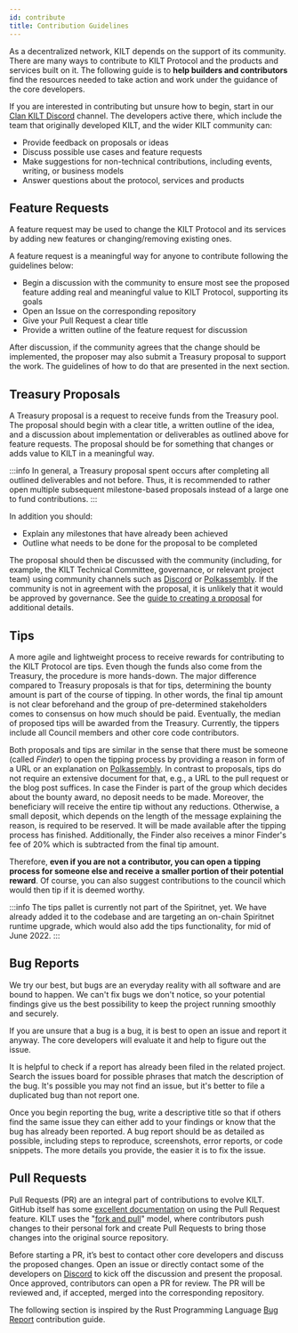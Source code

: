 ```yaml
---
id: contribute
title: Contribution Guidelines
---
```


As a decentralized network, KILT depends on the support of its community.
There are many ways to contribute to KILT Protocol and the products and services built on it. 
The following guide is to **help builders and contributors** find the resources needed to take action and work under the guidance of the core developers.

If you are interested in contributing but unsure how to begin, start in our [Clan KILT Discord](https://discord.gg/7uyfMXh6AT) channel.
The developers active there, which include the team that originally developed KILT, and the wider KILT community can:

- Provide feedback on proposals or ideas
- Discuss possible use cases and feature requests
- Make suggestions for non-technical contributions, including events, writing, or business models
- Answer questions about the protocol, services and products


## Feature Requests 

A feature request may be used to change the KILT Protocol and its services by adding new features or changing/removing existing ones.


A feature request is a meaningful way for anyone to contribute following the guidelines below:

 - Begin a discussion with the community to ensure most see the proposed feature adding real and meaningful value to KILT  Protocol, supporting its goals 
 - Open an Issue on the corresponding repository
 - Give your Pull Request a clear title
 - Provide a written outline of the feature request for discussion

After discussion, if the community agrees that the change should be implemented, the proposer may also submit a Treasury proposal to support the work.
The guidelines of how to do that are presented in the next section.

## Treasury Proposals

A Treasury proposal is a request to receive funds from the Treasury pool. 
The proposal should begin with a clear title, a written outline of the idea, and a discussion about implementation or deliverables as outlined above for feature requests. 
The proposal should be for something that changes or adds value to KILT in a meaningful way.

:::info
In general, a Treasury proposal spent occurs after completing all outlined deliverables and not before.
Thus, it is recommended to rather open multiple subsequent milestone-based proposals instead of a large one to fund contributions.
:::

In addition you should:

- Explain any milestones that have already been achieved
- Outline what needs to be done for the proposal to be completed

The proposal should then be discussed with the community (including, for example, the KILT Technical Committee, governance, or relevant project team) using community channels such as [Discord](https://discord.gg/7uyfMXh6AT) or [Polkassembly](https://kilt.polkassembly.network/discussions).
If the community is not in agreement with the proposal, it is unlikely that it would be approved by governance.
See the [guide to creating a proposal](../participate/03_treasury_proposal.md) for additional details.

## Tips

A more agile and lightweight process to receive rewards for contributing to the KILT Protocol are tips.
Even though the funds also come from the Treasury, the procedure is more hands-down.
The major difference compared to Treasury proposals is that for tips, determining the bounty amount is part of the course of tipping.
In other words, the final tip amount is not clear beforehand and the group of pre-determined stakeholders comes to consensus on how much should be paid.
Eventually, the median of proposed tips will be awarded from the Treasury.
Currently, the tippers include all Council members and other core code contributors.

Both proposals and tips are similar in the sense that there must be someone (called _Finder_) to open the tipping process by providing a reason in form of a URL or an explanation on [Polkassembly](https://kilt.polkassembly.network/).
In contrast to proposals, tips do not require an extensive document for that, e.g., a URL to the pull request or the blog post suffices.
In case the Finder is part of the group which decides about the bounty award, no deposit needs to be made.
Moreover, the beneficiary will receive the entire tip without any reductions.
Otherwise, a small deposit, which depends on the length of the message explaining the reason, is required to be reserved.
It will be made available after the tipping process has finished.
Additionally, the Finder also receives a minor Finder's fee of 20% which is subtracted from the final tip amount.

Therefore, **even if you are not a contributor, you can open a tipping process for someone else and receive a smaller portion of their potential reward**.
Of course, you can also suggest contributions to the council which would then tip if it is deemed worthy.

<!-- TODO: Remove after Spiritnet 10700 is live -->
:::info
The tips pallet is currently not part of the Spiritnet, yet.
We have already added it to the codebase and are targeting an on-chain Spiritnet runtime upgrade, which would also add the tips functionality, for mid of June 2022.
:::

## Bug Reports

We try our best, but bugs are an everyday reality with all software and are bound to happen.
We can't fix bugs we don't notice, so your potential findings give us the best possibility to keep the project running smoothly and securely.

If you are unsure that a bug is a bug, it is best to open an issue and report it anyway.
The core developers will evaluate it and help to figure out the issue.

It is helpful to check if a report has already been filed in the related project.
Search the issues board for possible phrases that match the description of the bug.
It's possible you may not find an issue, but it's better to file a duplicated bug than not report one.

Once you begin reporting the bug, write a descriptive title so that if others find the same issue they can either add to your findings or know that the bug has already been reported.
A bug report should be as detailed as possible, including steps to reproduce, screenshots, error reports, or code snippets.
The more details you provide, the easier it is to fix the issue.

## Pull Requests

Pull Requests (PR) are an integral part of contributions to evolve KILT.
GitHub itself has some [excellent documentation](https://help.github.com/articles/about-pull-requests/) on using the Pull Request feature.
KILT uses the "[fork and pull](https://docs.github.com/en/pull-requests/collaborating-with-pull-requests/getting-started/about-collaborative-development-models)" model, where contributors push changes to their personal fork and create Pull Requests to bring those changes into the original source repository.

Before starting a PR, it’s best to contact other core developers and discuss the proposed changes.
Open an issue or directly contact some of the developers on [Discord](https://discord.gg/7uyfMXh6AT) to kick off the discussion and present the proposal.
Once approved, contributors can open a PR for review.
The PR will be reviewed and, if accepted, merged into the corresponding repository.

The following section is inspired by the Rust Programming Language [Bug Report](https://rustc-dev-guide.rust-lang.org/contributing.html) contribution guide.
